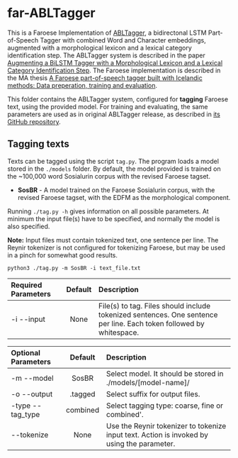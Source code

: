 # far-ABLTagger

This is a Faroese Implementation of [ABLTagger](https://github.com/steinst/ABLTagger), a bidirectonal LSTM Part-of-Speech Tagger with combined Word and Character embeddings, augmented with a morphological lexicon and a lexical category identification step. The ABLTagger system is described in the paper [Augmenting a BiLSTM Tagger with a Morphological Lexicon and a Lexical Category Identification Step](https://www.aclweb.org/anthology/R19-1133/). The Faroese implementation is described in the MA thesis [A Faroese part-of-speech tagger built with Icelandic methods: Data preperation, training and evaluation](https://skemman.is/handle/1946/37025).

This folder contains the ABLTagger system, configured for **tagging** Faroese text, using the provided model. For training and evaluating, the same parameters are used as in original ABLTagger release, as described in [its GitHub repository](https://github.com/steinst/ABLTagger).


## Tagging texts
Texts can be tagged using the script `tag.py`. The program loads a model stored in the `./models` folder. By default, the model provided is trained on the ~100,000 word Sosialurin corpus with the revised Faroese tagset. 

<!-- * Full
    - A model trained on all training data used in the paper cited above, taking advantage of the whole DMII morphological lexicon. This model needs at least 16GB RAM to load.
    - Download link: https://www.dropbox.com/s/59thds6lun2zki5/Full.tar.gz?dl=0 (374 MB download - 7.0 GB uncompressed)
    - The model should go into a folder called ./models/Full -->
    
* **SosBR** - A model trained on the Faroese Sosialurin corpus, with the revised Faroese tagset, with the EDFM as the morphological component.

<!-- The model needs the contents of https://www.dropbox.com/s/97s4zk4d9zk722x/extra.tar.gz?dl=0 to be in the ./extra folder. -->

Running `./tag.py -h` gives information on all possible parameters. At minimum the input file(s) have to be specified, and normally the model is also specified. 

**Note:** Input files must contain tokenized text, one sentence per line. The Reynir tokenizer is not configured for tokenizing Faroese, but may be used in a pinch for somewhat good results.

```
python3 ./tag.py -m SosBR -i text_file.txt
```

| Required Parameters                 | Default       | Description   |	
| :------------------------ |:-------------:| :-------------|
| -i --input 	       |	None           | File(s) to tag. Files should include tokenized sentences. One sentence per line. Each token followed by whitespace.

| Optional Parameters                 | Default       | Description   |	
| :------------------------ |:-------------:| :-------------|
| -m --model 	       |	SosBR           | Select model. It should be stored in ./models/[model-name]/
| -o --output 	       |	.tagged           | Select suffix for output files.
| -type --tag_type 	       |	combined           | Select tagging type: coarse, fine or combined'.
| --tokenize 	       |	None           | Use the Reynir tokenizer to tokenize input text. Action is invoked by using the parameter. 

<!-- ## Evaluating models
Training/testing sets can be evaluated with the script `evaluate.py`. Before evaluation a script to minimize the DIM, `minimize_dim_for_evaluation.py`, can be run to reduce time spent in training and testing the model. The script finds all word forms in the training/testing data and removes n-hot vectors from the DIM file for words that are not in the training/testing data.
Before evaluating the models the `./preprocess/generate_fine_training_set.py` and `./preprocess/generate_coarse_training_set.py` should be run as described in the previous section, on all train/test files.
To evaluate the accuracy of the tagger on fold number 1 in a set of 10 folds from the mim_gold corpus, the following command does that with all the same settings as used in the paper.
```
python3 ./evaluate.py -c mim_gold -fold 1 -morphles dmii.vectors.mim_gold
```
Running `./evaluate.py -h` gives information on all possible parameters.

| Optional Parameters                 | Default       | Description   |	
| :------------------------ |:-------------:| :-------------|
| -o --optimization 	       |	SimpleSGD           | Optimization algorithm to use. Available algorithms are: SimpleSGD, MomentumSGD, CyclicalSGD, Adam, RMSProp.
| -lr --learning_rate 	       |	0.13           | Learning rate
| -lrd --learning_rate_decay 	       |	0.05           | Learning rate decay
| -l_max --learning_rate_max 	       |	0.1           | Learning rate max for Cyclical SGD
| -l_min --learning_rate_min 	       |	0.01           | Learning rate min for Cyclical SGD
| -d --dropout 	       |	0.0           | Dropout rate
| -data --data_folder 	       |	./data/           | Folder containing training data.
| -morphlex --use_morphlex 	       |	None           | File with morphological lexicon embeddings in ./extra folder.
| -load_chars --load_characters 	       |	./extra/characters_training.txt           | File to load characters from
| -load_coarse --load_coarse_tagset 	       |	./extra/word_class_vectors.txt           | Load embeddings file for coarse grained tagset
| -coarse --coarse_type 	       |	word_class           | Select type of coarse data.
| -type --training_type 	       |	combined           | Select training type: coarse, fine or combined.
| -c --corpus 	       |	otb           | Name of training corpus
| -fold --dataset_fold 	       |	1           | select which dataset to use (1-10)
| -ecg --epochs_coarse_grained 	       |	12           | Number of epochs for coarse grained training.
| -efg --epochs_fine_grained 	       |	20           | Number of epochs for fine grained training.
| -n --noise 	       |	0.1           | Noise in embeddings

The script writes results to files in the `./evaluate/` folder. `./preprocess/calc_accuracy.py` reads these files and gives you the average accuracy over all the folds in a 10-fold validation. `./preprocess/quantify_errors.py` gives you a list of the most common errors made by the tagger. -->
